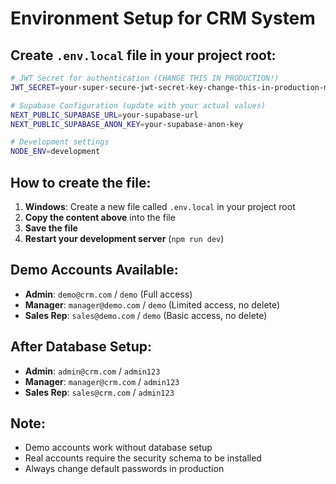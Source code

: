 # Environment Setup for CRM System

## Create `.env.local` file in your project root:

```bash
# JWT Secret for authentication (CHANGE THIS IN PRODUCTION!)
JWT_SECRET=your-super-secure-jwt-secret-key-change-this-in-production-make-it-long-and-random-64-characters

# Supabase Configuration (update with your actual values)
NEXT_PUBLIC_SUPABASE_URL=your-supabase-url
NEXT_PUBLIC_SUPABASE_ANON_KEY=your-supabase-anon-key

# Development settings
NODE_ENV=development
```

## How to create the file:

1. **Windows**: Create a new file called `.env.local` in your project root
2. **Copy the content above** into the file
3. **Save the file**
4. **Restart your development server** (`npm run dev`)

## Demo Accounts Available:

- **Admin**: `demo@crm.com` / `demo` (Full access)
- **Manager**: `manager@demo.com` / `demo` (Limited access, no delete)
- **Sales Rep**: `sales@demo.com` / `demo` (Basic access, no delete)

## After Database Setup:

- **Admin**: `admin@crm.com` / `admin123`
- **Manager**: `manager@crm.com` / `admin123`  
- **Sales Rep**: `sales@crm.com` / `admin123`

## Note:
- Demo accounts work without database setup
- Real accounts require the security schema to be installed
- Always change default passwords in production
